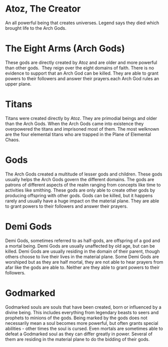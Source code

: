 # Atoz, The Creator
An all powerful being that creates universes. Legend says they died which brought life to the Arch Gods.

# The Eight Arms (Arch Gods)
These gods are directly created by Atoz and are older and more powerful than other gods.  They reign over the eight domains of faith. There is no evidence to support that an Arch God can be killed. They are able to grant powers to their followers and answer their prayers.each Arch God rules an upper plane.

# Titans
Titans were created directly by Atoz. They are primodial beings and older than the Arch Gods. When the Arch Gods came into existence they overpowered the titans and imprisoned most of them. The most welknown are the four elemental titans who are trapped in the Plane of Elemental Chaos.

# Gods
The Arch Gods created a multitude of lesser gods and children. These gods usually helps the Arch Gods govern the different domains. The gods are patrons of different aspects of the realm ranging from concepts like time to activities like smithing. These gods are only able to create other gods by producing offspring with other gods. Gods can be killed, but it happens rarely and usually have a huge impact on the material plane. They are able to grant powers to their followers and answer their prayers.

# Demi Gods
Demi Gods, sometimes referred to as half-gods, are offspring of a god and a mortal being. Demi Gods are usually unaffected by old age, but can be killed. Demi Gods are usually residing in the domain of their parent, though others choose to live their lives in the material plane. Some Demi Gods are worshiped but as they are half mortal, they are not able to hear prayers from afar like the gods are able to. Neither are they able to grant powers to their followers.

# Godmarked
Godmarked souls are souls that have been created, born or influenced by a divine being. This includes everything from legendary beasts to seers and prophets to minions of the gods. Being marked by the gods does not necessarily mean a soul becomes more powerful, but often grants special abilities - other times the soul is cursed. Even mortals are sometimes able to defeat a Godmarked soul as they can differ greatly in power. Several of them are residing in the material plane to do the bidding of their gods.